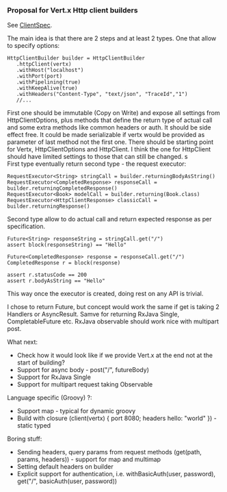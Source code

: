 ### Proposal for Vert.x Http client builders 
  
See [ClientSpec](src/test/groovy/org/client/poc/ClientSpec.groovy).

The main idea is that there are 2 steps and at least 2 types. One that allow to specify options:

```
HttpClientBuilder builder = HttpClientBuilder
   .httpClient(vertx)
   .withHost("localhost")
   .withPort(port)
   .withPipelining(true)
   .withKeepAlive(true)
   .withHeaders("Content-Type", "text/json", "TraceId","1")
   //...
```

First one should be immutable (Copy on Write) and expose all settings from HttpClientOptions,
plus methods that define the return type of actual call and some extra methods like common headers or auth.
It should be side effect free. 
It could be made serializable if vertx would be provided as parameter of last method not the first one.
There should be starting point for Vertx, HttpClientOptions and HttpClient. 
I think the one for HttpClient should have limited settings to those that can still be changed.
s  
First type eventually return second type - the request executor:

```
RequestExecutor<String> stringCall = builder.returningBodyAsString()
RequestExecutor<CompletedResponse> responseCall = builder.returningCompletedResponse()
RequestExecutor<Book> modelCall = builder.returning(Book.class)
RequestExecutor<HttpClientResponse> classicCall = builder.returningResponse()
```

Second type allow to do actual call and return expected response as per specification.
```
Future<String> responseString = stringCall.get("/")
assert block(responseString) == "Hello"

Future<CompletedResponse> response = responseCall.get("/")
CompletedResponse r = block(response)

assert r.statusCode == 200
assert r.bodyAsString == "Hello"
```

This way once the executor is created, doing rest on any API is trivial. 

I chose to return Future, but concept would work the same if get is taking 2 Handlers or AsyncResult.
Samve for returning RxJava Single, CompletableFuture etc. RxJava observable should work nice with multipart post.

What next:
- Check how it would look like if we provide Vert.x at the end not at the start of building?
- Support for async body - post("/", futureBody)
- Support for RxJava Single
- Support for multipart request taking Observable

Language specific (Groovy) ?:
- Support map - typical for dynamic groovy
- Build with closure (client(vertx) { port 8080; headers hello: "world" }) - static typed

Boring stuff:
- Sending headers, query params from request methods (get(path, params, headers)) - support for map and multimap
- Setting default headers on builder
- Explicit support for authentication, i.e. withBasicAuth(user, password), get("/", basicAuth(user, password))
